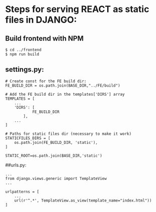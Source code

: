 # Steps for serving REACT as static files in DJANGO:

## Build frontend with NPM
```
$ cd ../frontend
$ npm run build
```

## settings.py:
```
# Create const for the FE build dir:
FE_BUILD_DIR = os.path.join(BASE_DIR,"../FE/build")

# Add the FE build dir in the templates['DIRS'] array
TEMPLATES = [
	...
	'DIRS': [
            FE_BUILD_DIR
        ],
	...
]

# Paths for static files dir (necessary to make it work)
STATICFILES_DIRS = [
    os.path.join(FE_BUILD_DIR, 'static'),
]

STATIC_ROOT=os.path.join(BASE_DIR,'static')
```

##urls.py:
```
...
from django.views.generic import TemplateView
...

urlpatterns = [
    ...
    url(r'^.*', TemplateView.as_view(template_name="index.html"))
]
```